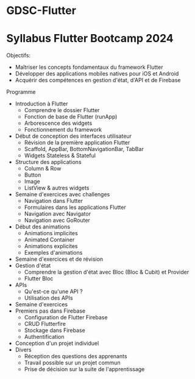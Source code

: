 # GDSC-Flutter
# Syllabus Flutter Bootcamp 2024

Objectifs:

- Maîtriser les concepts fondamentaux du framework Flutter
- Développer des applications mobiles natives pour iOS et Android
- Acquérir des compétences en gestion d'état, d'API et de Firebase

Programme

- Introduction à Flutter
  - Comprendre le dossier Flutter
  - Fonction de base de Flutter (runApp)
  - Arborescence des widgets
  - Fonctionnement du framework
- Début de conception des interfaces utilisateur
  - Révision de la première application Flutter
  - Scaffold, AppBar, BottomNavigationBar, TabBar
  - Widgets Stateless & Stateful
- Structure des applications
  - Column & Row
  - Button
  - Image
  - ListView & autres widgets
- Semaine d'exercices avec challenges
  - Navigation dans Flutter
  - Formulaires dans les applications Flutter
  - Navigation avec Navigator
  - Navigation avec GoRouter
- Début des animations
  - Animations implicites
  - Animated Container
  - Animations explicites
  - Exemples d'animations
- Semaine d'exercices et de révision
- Gestion d'état
  - Comprendre la gestion d'état avec Bloc (Bloc & Cubit) et Provider
  - Flutter Bloc
- APIs
  - Qu'est-ce qu'une API ?
  - Utilisation des APIs
- Semaine d'exercices
- Premiers pas dans Firebase
  - Configuration de Flutter Firebase
  - CRUD Flutterfire
  - Stockage dans Firebase
  - Authentification
- Conception d'un projet individuel
- Divers
  - Réception des questions des apprenants
  - Travail possible sur un projet commun
  - Prise de décision sur la suite de l'apprentissage
